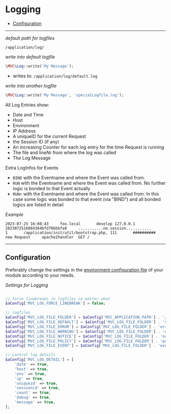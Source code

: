 
# Logging

- [Configuration](#configuration)

------------------------------------------------------------------------------------------------------------------------

_default path for logfiles_  
~~~
/application/log/
~~~

_write into default logfile_ 
~~~php
\MVC\Log::write('My Message');
~~~
- writes to: `/application/log/default.log`

_write into another logfile_  
~~~php
\MVC\Log::write('My Message', 'specialLogfile.log');
~~~

All Log Entries show:  
- Date and Time
- Host
- Environment
- IP Address
- A uniqueID for the current Request
- the Session ID (if any)
- An increasing Counter for each log entry for the time Request is running
- The file and lineNr from where the log was called
- The Log Message

Extra LogInfos for Events  
- `BIND` with the Eventname and where the Event was called from.
- `RUN`	with the Eventname and where the Event was called from. No further logic is bonded to that Event actually
- `RUN+` with the Eventname and where the Event was called from. In this case some logic was bonded to that event (via "BIND") and all bonded logics are listed in detail

_Example_  
~~~
2023-07-25 16:08:43     foo.local       develop 127.0.0.1       2023072516084364bfd76bbbfa8     ...........no.session...........        1       /application/init/util/bootstrap.php, 111       ##########      new Request     apache2handler  GET /
~~~

---

<a id="configuration"></a>
## Configuration

Preferably change the settings in the [environment configuration file](/3.4.x/configuration#Modules-environment-config-file) of your module according to your needs.

_Settings for Logging_  
~~~php

// force linebreaks in logfiles no matter what
$aConfig['MVC_LOG_FORCE_LINEBREAK'] = false;

// logfiles
$aConfig['MVC_LOG_FILE_FOLDER'] = $aConfig['MVC_APPLICATION_PATH'] . '/log/';
$aConfig['MVC_LOG_FILE_DEFAULT'] = $aConfig['MVC_LOG_FILE_FOLDER'] . 'default.log';
$aConfig['MVC_LOG_FILE_ERROR'] = $aConfig['MVC_LOG_FILE_FOLDER'] . 'error.log';
$aConfig['MVC_LOG_FILE_WARNING'] = $aConfig['MVC_LOG_FILE_FOLDER'] . 'warning.log';
$aConfig['MVC_LOG_FILE_NOTICE'] = $aConfig['MVC_LOG_FILE_FOLDER'] . 'notice.log';
$aConfig['MVC_LOG_FILE_POLICY'] = $aConfig['MVC_LOG_FILE_FOLDER'] . 'policy.log';
$aConfig['MVC_LOG_FILE_EVENT'] = $aConfig['MVC_LOG_FILE_FOLDER'] . 'event.log';

// control log details
$aConfig['MVC_LOG_DETAIL'] = [
    'date' => true,
    'host' => true,
    'env' => true,
    'ip' => true,
    'uniqueid' => true,
    'sessionid' => true,
    'count' => true,
    'debug' => true,
    'message' => true,
];
~~~
